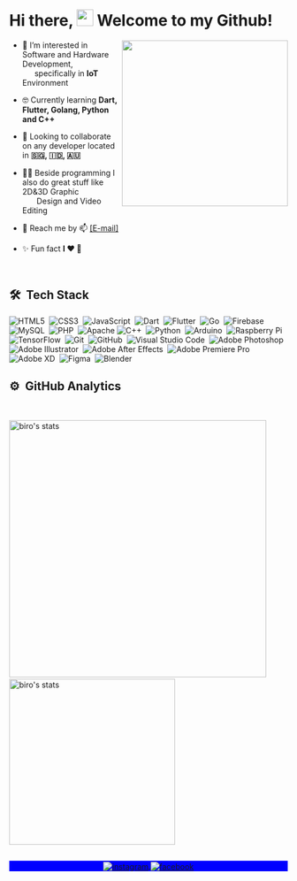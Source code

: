 <!---
robertomarkus/robertomarkus is a ✨ special ✨ repository because its `README.md` (this file) appears on your GitHub profile.
You can click the Preview link to take a look at your changes.
--->


<h1 align="left">Hi there, <img src="https://raw.githubusercontent.com/robertomarkus/robertomarkus/main/markrohi.gif" width="30px"> Welcome to my Github!</h1>
<img align="right" width="300em" height="300em" src="https://raw.githubusercontent.com/robertomarkus/robertomarkus/main/markrothink.gif?raw=true"/>

- 🧐  I’m interested in Software and Hardware Development,<br>&emsp;&nbsp;&nbsp;specifically in **IoT** Environment

- 🤓  Currently learning **Dart, Flutter, Golang, Python and C++**

- 🤝  Looking to collaborate on any developer located in **🇸🇬, 🇮🇩, 🇦🇺**

- 👨‍🎨  Beside programming I also do great stuff like 2D&3D Graphic<br>&emsp;&nbsp;&nbsp; Design and Video Editing

- 🤙  Reach me by  📫 <a href="mailto:markusrobertoo@gmail.com">[E-mail]</a>  

- ✨  Fun fact **I ❤️️ 🥑**

<br>

## 🛠 &nbsp;Tech Stack

![HTML5](https://img.shields.io/badge/html5-%23E34F26.svg?style=for-the-badge&logo=html5&logoColor=white)&nbsp;
![CSS3](https://img.shields.io/badge/css3-%231572B6.svg?style=for-the-badge&logo=css3&logoColor=white)&nbsp;
![JavaScript](https://img.shields.io/badge/JavaScript-323330?style=for-the-badge&logo=javascript&logoColor=F7DF1E)&nbsp;
![Dart](https://img.shields.io/badge/dart-%230175C2.svg?style=for-the-badge&logo=dart&logoColor=white)&nbsp;
![Flutter](https://img.shields.io/badge/Flutter-%2302569B.svg?style=for-the-badge&logo=Flutter&logoColor=white)&nbsp;
![Go](https://img.shields.io/badge/go-%2300ADD8.svg?style=for-the-badge&logo=go&logoColor=white)&nbsp;
![Firebase](https://img.shields.io/badge/firebase-%23039BE5.svg?style=for-the-badge&logo=firebase)&nbsp;
![MySQL](https://img.shields.io/badge/mysql-%2300f.svg?style=for-the-badge&logo=mysql&logoColor=white)&nbsp;
![PHP](https://img.shields.io/badge/php-%23777BB4.svg?style=for-the-badge&logo=php&logoColor=white)&nbsp;
![Apache](https://img.shields.io/badge/apache-%23D42029.svg?style=for-the-badge&logo=apache&logoColor=white)
![C++](https://img.shields.io/badge/c++-%2300599C.svg?style=for-the-badge&logo=c%2B%2B&logoColor=white)&nbsp;
![Python](https://img.shields.io/badge/python-3670A0?style=for-the-badge&logo=python&logoColor=ffffff)&nbsp;
![Arduino](https://img.shields.io/badge/-Arduino-00979D?style=for-the-badge&logo=Arduino&logoColor=white)&nbsp;
![Raspberry Pi](https://img.shields.io/badge/-RaspberryPi-C51A4A?style=for-the-badge&logo=Raspberry-Pi)&nbsp;
![TensorFlow](https://img.shields.io/badge/TensorFlow-%23FF6F00.svg?style=for-the-badge&logo=TensorFlow&logoColor=white)&nbsp;
![Git](https://img.shields.io/badge/Git-F05032?style=for-the-badge&logo=git&logoColor=white)&nbsp;
![GitHub](https://img.shields.io/badge/github-%23121011.svg?style=for-the-badge&logo=github&logoColor=white)&nbsp;
![Visual Studio Code](	https://img.shields.io/badge/Visual_Studio_Code-0078D4?style=for-the-badge&logo=visual%20studio%20code&logoColor=white)&nbsp;
![Adobe Photoshop](https://img.shields.io/badge/adobephotoshop-%2331A8FF.svg?style=for-the-badge&logo=adobephotoshop&logoColor=white)&nbsp;
![Adobe Illustrator](https://img.shields.io/badge/adobeillustrator-%23FF9A00.svg?style=for-the-badge&logo=adobeillustrator&logoColor=white)&nbsp;
![Adobe After Effects](https://img.shields.io/badge/Adobe%20After%20Effects-9999FF.svg?style=for-the-badge&logo=Adobe%20After%20Effects&logoColor=white)&nbsp;
![Adobe Premiere Pro](https://img.shields.io/badge/Adobe%20Premiere%20Pro-9999FF.svg?style=for-the-badge&logo=Adobe%20Premiere%20Pro&logoColor=white)&nbsp;
![Adobe XD](https://img.shields.io/badge/Adobe%20XD-FF61F6?style=for-the-badge&logo=Adobe%20XD&logoColor=white)&nbsp;
![Figma](https://img.shields.io/badge/Figma-F24E1E?style=for-the-badge&logo=figma&logoColor=white)&nbsp;
![Blender](https://img.shields.io/badge/blender-%23F5792A.svg?style=for-the-badge&logo=blender&logoColor=white)&nbsp;

## ⚙️ &nbsp;GitHub Analytics
<br>

<p>
<img width="465em" src="https://github-readme-stats.vercel.app/api?username=robertomarkus&show_icons=true&theme=nightowl" alt="biro's stats"/>&nbsp;
<img width="300em" src="https://github-readme-stats.vercel.app/api/top-langs/?username=robertomarkus&layout=compact&theme=nightowl&hide=css,html,tsql,scss,c,less&langs_count=10" alt="biro's stats"/>
</p>

<!-- [![Top Langs]()](https://github.com/robertomarkus/github-readme-stats) -->


##

<p align="center" style="background:blue">
  <a href="https://instagram.com/markroberts.on" target="_blank">
 <img align="center" src="https://img.shields.io/badge/-Mark Robertson-05122A?style=flat&logo=instagram" alt="instagram"/>
</a>
<!-- <a href="https://linkedin.com/in/" target="_blank">
  <img align="center" src="https://img.shields.io/badge/-birobirobiro-05122A?style=flat&logo=linkedin" alt="linkedin"/>
</a> -->
<a href="https://facebook.com/markusrobertoo" target="_blank">
 <img align="center" src="https://img.shields.io/badge/-Mark Robertson-05122A?style=flat&logo=facebook" alt="facebook"/>
</a>
</p>
